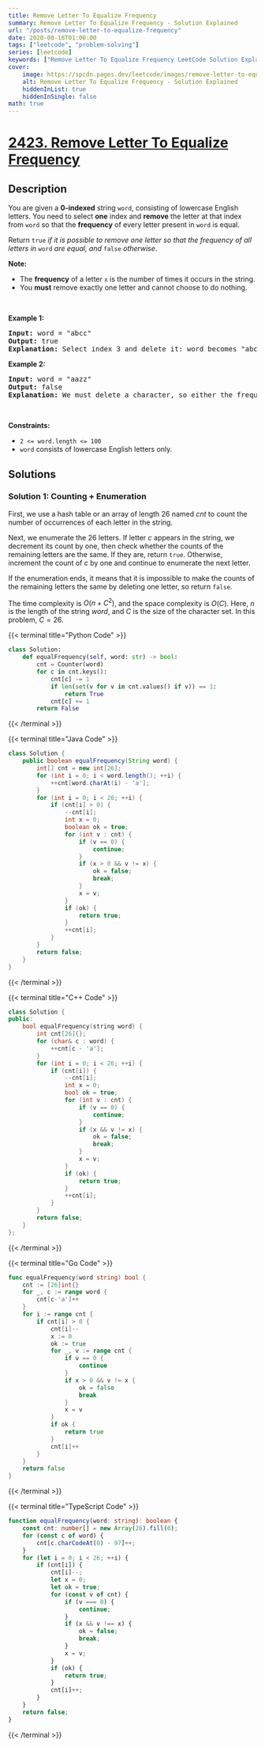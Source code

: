 ```yaml
---
title: Remove Letter To Equalize Frequency
summary: Remove Letter To Equalize Frequency - Solution Explained
url: "/posts/remove-letter-to-equalize-frequency"
date: 2020-08-16T01:00:00
tags: ["leetcode", "problem-solving"]
series: [leetcode]
keywords: ["Remove Letter To Equalize Frequency LeetCode Solution Explained in all languages", "2423", "leetcode question 2423", "Remove Letter To Equalize Frequency", "LeetCode", "leetcode solution in Python3 C++ Java Go PHP Ruby Swift TypeScript Rust C# JavaScript C", "GeeksforGeeks", "InterviewBit", "Coding Ninjas", "HackerRank", "HackerEarth", "CodeChef", "TopCoder", "AlgoExpert", "freeCodeCamp", "Codeforces", "GitHub", "AtCoder", "Samir Paul"]
cover:
    image: https://spcdn.pages.dev/leetcode/images/remove-letter-to-equalize-frequency.webp
    alt: Remove Letter To Equalize Frequency - Solution Explained
    hiddenInList: true
    hiddenInSingle: false
math: true
---
```



# [2423. Remove Letter To Equalize Frequency](https://leetcode.com/problems/remove-letter-to-equalize-frequency)


## Description

<p>You are given a <strong>0-indexed</strong> string <code>word</code>, consisting of lowercase English letters. You need to select <strong>one</strong> index and <strong>remove</strong> the letter at that index from <code>word</code> so that the <strong>frequency</strong> of every letter present in <code>word</code> is equal.</p>

<p>Return<em> </em><code>true</code><em> if it is possible to remove one letter so that the frequency of all letters in </em><code>word</code><em> are equal, and </em><code>false</code><em> otherwise</em>.</p>

<p><strong>Note:</strong></p>

<ul>
	<li>The <b>frequency</b> of a letter <code>x</code> is the number of times it occurs in the string.</li>
	<li>You <strong>must</strong> remove exactly one letter and cannot choose to do nothing.</li>
</ul>

<p>&nbsp;</p>
<p><strong class="example">Example 1:</strong></p>

<pre>
<strong>Input:</strong> word = &quot;abcc&quot;
<strong>Output:</strong> true
<strong>Explanation:</strong> Select index 3 and delete it: word becomes &quot;abc&quot; and each character has a frequency of 1.
</pre>

<p><strong class="example">Example 2:</strong></p>

<pre>
<strong>Input:</strong> word = &quot;aazz&quot;
<strong>Output:</strong> false
<strong>Explanation:</strong> We must delete a character, so either the frequency of &quot;a&quot; is 1 and the frequency of &quot;z&quot; is 2, or vice versa. It is impossible to make all present letters have equal frequency.
</pre>

<p>&nbsp;</p>
<p><strong>Constraints:</strong></p>

<ul>
	<li><code>2 &lt;= word.length &lt;= 100</code></li>
	<li><code>word</code> consists of lowercase English letters only.</li>
</ul>

## Solutions

### Solution 1: Counting + Enumeration

First, we use a hash table or an array of length $26$ named $cnt$ to count the number of occurrences of each letter in the string.

Next, we enumerate the $26$ letters. If letter $c$ appears in the string, we decrement its count by one, then check whether the counts of the remaining letters are the same. If they are, return `true`. Otherwise, increment the count of $c$ by one and continue to enumerate the next letter.

If the enumeration ends, it means that it is impossible to make the counts of the remaining letters the same by deleting one letter, so return `false`.

The time complexity is $O(n + C^2)$, and the space complexity is $O(C)$. Here, $n$ is the length of the string $word$, and $C$ is the size of the character set. In this problem, $C = 26$.

<!-- tabs:start -->

{{< terminal title="Python Code" >}}
```python
class Solution:
    def equalFrequency(self, word: str) -> bool:
        cnt = Counter(word)
        for c in cnt.keys():
            cnt[c] -= 1
            if len(set(v for v in cnt.values() if v)) == 1:
                return True
            cnt[c] += 1
        return False
```
{{< /terminal >}}

{{< terminal title="Java Code" >}}
```java
class Solution {
    public boolean equalFrequency(String word) {
        int[] cnt = new int[26];
        for (int i = 0; i < word.length(); ++i) {
            ++cnt[word.charAt(i) - 'a'];
        }
        for (int i = 0; i < 26; ++i) {
            if (cnt[i] > 0) {
                --cnt[i];
                int x = 0;
                boolean ok = true;
                for (int v : cnt) {
                    if (v == 0) {
                        continue;
                    }
                    if (x > 0 && v != x) {
                        ok = false;
                        break;
                    }
                    x = v;
                }
                if (ok) {
                    return true;
                }
                ++cnt[i];
            }
        }
        return false;
    }
}
```
{{< /terminal >}}

{{< terminal title="C++ Code" >}}
```cpp
class Solution {
public:
    bool equalFrequency(string word) {
        int cnt[26]{};
        for (char& c : word) {
            ++cnt[c - 'a'];
        }
        for (int i = 0; i < 26; ++i) {
            if (cnt[i]) {
                --cnt[i];
                int x = 0;
                bool ok = true;
                for (int v : cnt) {
                    if (v == 0) {
                        continue;
                    }
                    if (x && v != x) {
                        ok = false;
                        break;
                    }
                    x = v;
                }
                if (ok) {
                    return true;
                }
                ++cnt[i];
            }
        }
        return false;
    }
};
```
{{< /terminal >}}

{{< terminal title="Go Code" >}}
```go
func equalFrequency(word string) bool {
	cnt := [26]int{}
	for _, c := range word {
		cnt[c-'a']++
	}
	for i := range cnt {
		if cnt[i] > 0 {
			cnt[i]--
			x := 0
			ok := true
			for _, v := range cnt {
				if v == 0 {
					continue
				}
				if x > 0 && v != x {
					ok = false
					break
				}
				x = v
			}
			if ok {
				return true
			}
			cnt[i]++
		}
	}
	return false
}
```
{{< /terminal >}}

{{< terminal title="TypeScript Code" >}}
```ts
function equalFrequency(word: string): boolean {
    const cnt: number[] = new Array(26).fill(0);
    for (const c of word) {
        cnt[c.charCodeAt(0) - 97]++;
    }
    for (let i = 0; i < 26; ++i) {
        if (cnt[i]) {
            cnt[i]--;
            let x = 0;
            let ok = true;
            for (const v of cnt) {
                if (v === 0) {
                    continue;
                }
                if (x && v !== x) {
                    ok = false;
                    break;
                }
                x = v;
            }
            if (ok) {
                return true;
            }
            cnt[i]++;
        }
    }
    return false;
}
```
{{< /terminal >}}

<!-- tabs:end -->

<!-- end -->
